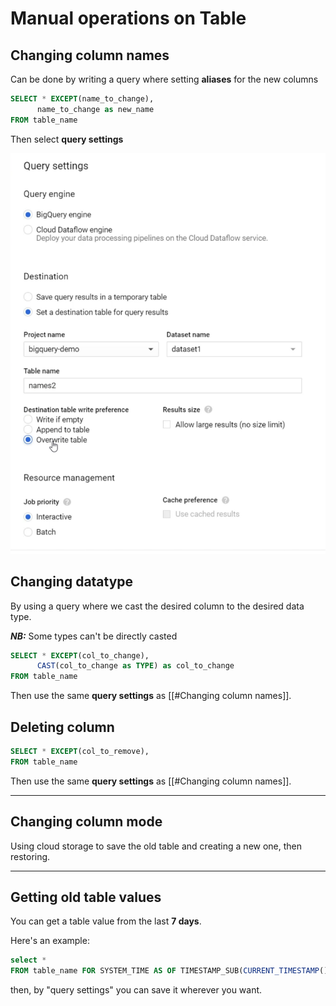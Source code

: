 # Manual operations on Table

## Changing column names
Can be done by writing a query where setting **aliases** for the new columns
```SQL
SELECT * EXCEPT(name_to_change),
	  name_to_change as new_name
FROM table_name
```

Then select **query settings**

!["alt"](../../Images/queryOptions-overwrite.png)

## Changing datatype
By using a query where we cast the desired column to the desired data type.

***NB:*** Some types can't be directly casted

```SQL
SELECT * EXCEPT(col_to_change),
	  CAST(col_to_change as TYPE) as col_to_change
FROM table_name
```

Then use the same  **query settings** as [[#Changing column names]].

## Deleting column

```SQL
SELECT * EXCEPT(col_to_remove),
FROM table_name
```
Then use the same  **query settings** as [[#Changing column names]].

---
## Changing column mode
Using cloud storage to save the old table and creating a new one, then restoring.

---
## Getting old table values 
You can get a table value from the last **7 days**.

Here's an example:
```SQL
select * 
FROM table_name FOR SYSTEM_TIME AS OF TIMESTAMP_SUB(CURRENT_TIMESTAMP(), INTERVAL 1 HOUR)
```

then, by "query settings" you can save it wherever you want.